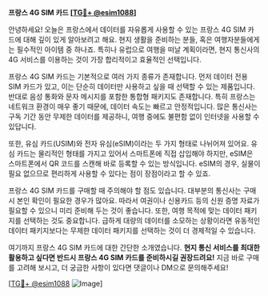 **프랑스 4G SIM 카드 [[TG💪+ @esim1088](https://t.me/s/esim1088)]**

안녕하세요! 오늘은 프랑스에서 데이터를 자유롭게 사용할 수 있는 프랑스 4G SIM 카드에 대해 깊이 있게 알아보려고 해요. 현지 생활을 준비하는 분들, 혹은 여행자분들에게는 필수적인 아이템 중 하나죠. 특히나 유럽으로 여행을 떠날 계획이라면, 현지 통신사의 4G 서비스를 이용하는 것이 가장 합리적이고 효율적인 선택입니다.

프랑스 4G SIM 카드는 기본적으로 여러 가지 종류가 존재합니다. 먼저 데이터 전용 SIM 카드가 있고, 이는 단순히 데이터만 사용하고 싶을 때 선택할 수 있는 제품입니다. 반대로 음성 통화와 문자 메시지를 포함한 통합형 패키지도 존재합니다. 특히 프랑스는 네트워크 환경이 매우 좋기 때문에, 데이터 속도는 빠르고 안정적입니다. 많은 통신사는 구독 기간 동안 무제한 데이터를 제공하니, 여행 중에도 불편함 없이 인터넷을 사용할 수 있답니다.

또한, 유심 카드(USIM)와 전자 유심(eSIM)이라는 두 가지 형태로 나뉘어져 있어요. 유심 카드는 물리적인 형태를 가지고 있어서 스마트폰에 직접 삽입해야 하지만, eSIM은 스마트폰에서 QR 코드를 스캔해 바로 등록할 수 있는 방식입니다. eSIM의 경우, 실물이 필요 없으므로 편리하게 사용할 수 있다는 점이 장점이라고 할 수 있죠.

프랑스 4G SIM 카드를 구매할 때 주의해야 할 점도 있습니다. 대부분의 통신사는 구매 시 본인 확인이 필요한 경우가 많아요. 따라서 여권이나 신용카드 등의 신원 증명 자료가 필요할 수 있으니 미리 준비해 두는 것이 좋습니다. 또한, 여행 목적에 맞는 데이터 패키지를 선택하는 것도 중요합니다. 급하게 대량의 데이터를 소모하는 상황이라면 유동적인 데이터 패키지보다는 무제한 데이터 패키지를 선택하는 것이 더 경제적일 수 있습니다.

여기까지 프랑스 4G SIM 카드에 대한 간단한 소개였습니다. **현지 통신 서비스를 최대한 활용하고 싶다면 반드시 프랑스 4G SIM 카드를 준비하시길 권장드려요!** 지금 바로 구매를 고려해 보시고, 더 궁금한 사항이 있다면 댓글이나 DM으로 문의해주세요!

[[TG💪+ @esim1088](https://t.me/s/esim1088) ![Image](https://i.postimg.cc/Y0z9fWf4/image.png)]
